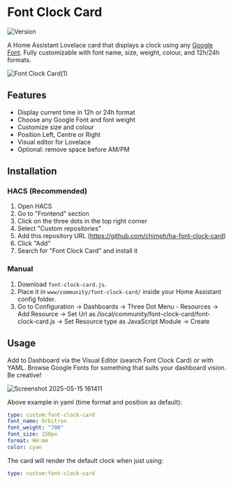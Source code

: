 # Font Clock Card
![Version](https://img.shields.io/badge/Version-v1.0.0-ff1493?style=for-the-badge&logo=star&logoColor=white&labelColor=0a0a0a)

A Home Assistant Lovelace card that displays a clock using any [Google Font](https://fonts.google.com/). Fully customizable with font name, size, weight, colour, and 12h/24h formats.

![Font Clock Card(1)](https://github.com/user-attachments/assets/474569cb-722d-4445-8c93-5cc5da439911)


## Features

- Display current time in 12h or 24h format
- Choose any Google Font and font weight
- Customize size and colour
- Position Left, Centre or Right
- Visual editor for Lovelace
- Optional: remove space before AM/PM

## Installation

### HACS (Recommended)
1. Open HACS
2. Go to "Frontend" section
3. Click on the three dots in the top right corner
4. Select "Custom repositories"
5. Add this repository URL (https://github.com/chimph/ha-font-clock-card)
6. Click "Add"
7. Search for "Font Clock Card" and install it

### Manual

1. Download `font-clock-card.js`.
2. Place it in `www/community/font-clock-card/` inside your Home Assistant config folder.
3. Go to Configuration → Dashboards → Three Dot Menu - Resources → Add Resource → Set Url as /local/community/font-clock-card/font-clock-card.js → Set Resource type as JavaScript Module → Create

## Usage
Add to Dashboard via the Visual Editor (search Font Clock Card) or with YAML. Browse Google Fonts for something that suits your dashboard vision. Be creative!

![Screenshot 2025-05-15 161411](https://github.com/user-attachments/assets/25ec7a59-c853-436d-ac1a-2ad1b89af043)

Above example in yaml (time format and position as default):
```yaml
type: custom:font-clock-card
font_name: Orbitron
font_weight: "700"
font_size: 150px
format: HH:mm
color: cyan
```

The card will render the default clock when just using:
```yaml
type: custom:font-clock-card
```

